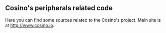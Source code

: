 Cosino's peripherals related code
---------------------------------

Here you can find some sources related to the Cosino's project. Main site is at http://www.cosino.io.
